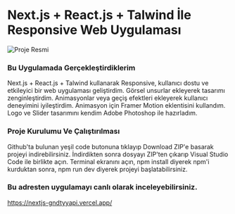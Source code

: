 # Next.js + React.js + Talwind İle Responsive Web Uygulaması

![Proje Resmi](https://r.resimlink.com/Bd_angIY.jpg)

### Bu Uygulamada Gerçekleştirdiklerim
Next.js + React.js + Talwind kullanarak Responsive, kullanıcı dostu ve etkileyici bir web uygulaması geliştirdim.
Görsel unsurlar ekleyerek tasarımı zenginleştirdim.
Animasyonlar veya geçiş efektleri ekleyerek kullanıcı deneyimini iyileştirdim.
Animasyon için Framer Motion eklentisini kullandım.
Logo ve Slider tasarımını kendim Adobe Photoshop ile hazırladım.


### Proje Kurulumu Ve Çalıştırılması
Github'ta bulunan yeşil code butonuna tıklayıp Download ZIP'e basarak projeyi indirebilirsiniz.
İndirdikten sonra dosyayı ZIP'ten çıkarıp Visual Studio Code ile birlikte açın.
Terminal ekranını açın, npm install diyerek npm'i kurduktan sonra, npm run dev diyerek projeyi başlatabilirsiniz.

### Bu adresten uygulamayı canlı olarak inceleyebilirsiniz.
https://nextjs-gndtyyapi.vercel.app/

